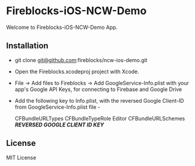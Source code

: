# Fireblocks-iOS-NCW-Demo

Welcome to Fireblocks-iOS-NCW-Demo App.

## Installation

- git clone git@github.com:fireblocks/ncw-ios-demo.git
- Open the Fireblocks.xcodeproj project with Xcode.
- File -> Add files to Fireblocks -> Add GoogleService-Info.plist with your app's Google API Keys, for connecting to Firebase and Google Drive
- Add the following key to Info.plist, with the reversed Google Client-ID from GoogleService-Info.plist file -

	<key>CFBundleURLTypes</key>
	<array>
		<dict>
			<key>CFBundleTypeRole</key>
			<string>Editor</string>
			<key>CFBundleURLSchemes</key>
			<array>
				<string>***REVERSED GOOGLE CLIENT ID KEY***</string>
			</array>
		</dict>
	</array>
 

## License
MIT License

